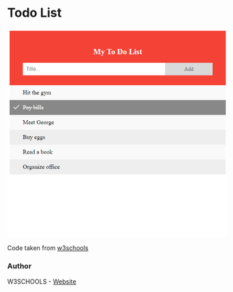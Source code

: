 # Todo List

![TodoScreenshot](https://github.com/mleitejunior/projects-html-css-templates/blob/master/beginner/to-do-list/preview.png)


Code taken from [w3schools](https://www.w3schools.com/howto/howto_js_todolist.asp)

### Author

W3SCHOOLS - [Website](https://www.w3schools.com/)

